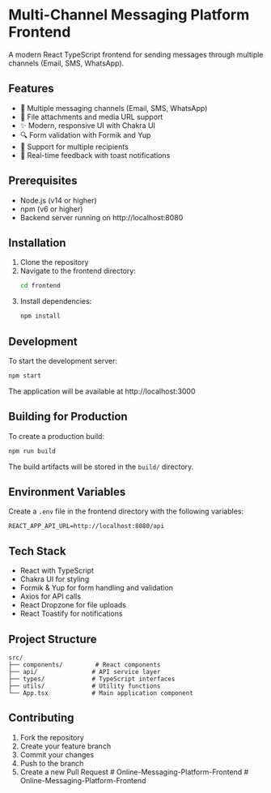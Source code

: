 # Multi-Channel Messaging Platform Frontend

A modern React TypeScript frontend for sending messages through multiple channels (Email, SMS, WhatsApp).

## Features

- 📱 Multiple messaging channels (Email, SMS, WhatsApp)
- 📎 File attachments and media URL support
- ✨ Modern, responsive UI with Chakra UI
- 🔍 Form validation with Formik and Yup
- 📄 Support for multiple recipients
- 🚀 Real-time feedback with toast notifications

## Prerequisites

- Node.js (v14 or higher)
- npm (v6 or higher)
- Backend server running on http://localhost:8080

## Installation

1. Clone the repository
2. Navigate to the frontend directory:
   ```bash
   cd frontend
   ```
3. Install dependencies:
   ```bash
   npm install
   ```

## Development

To start the development server:

```bash
npm start
```

The application will be available at http://localhost:3000

## Building for Production

To create a production build:

```bash
npm run build
```

The build artifacts will be stored in the `build/` directory.

## Environment Variables

Create a `.env` file in the frontend directory with the following variables:

```env
REACT_APP_API_URL=http://localhost:8080/api
```

## Tech Stack

- React with TypeScript
- Chakra UI for styling
- Formik & Yup for form handling and validation
- Axios for API calls
- React Dropzone for file uploads
- React Toastify for notifications

## Project Structure

```
src/
├── components/         # React components
├── api/               # API service layer
├── types/             # TypeScript interfaces
├── utils/             # Utility functions
└── App.tsx            # Main application component
```

## Contributing

1. Fork the repository
2. Create your feature branch
3. Commit your changes
4. Push to the branch
5. Create a new Pull Request
#   O n l i n e - M e s s a g i n g - P l a t f o r m - F r o n t e n d  
 #   O n l i n e - M e s s a g i n g - P l a t f o r m - F r o n t e n d  
 